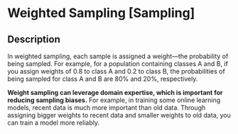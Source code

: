 # Weighted Sampling [Sampling]

## Description

In weighted sampling, each sample is assigned a weight—the probability of being sampled.
For example, for a population containing classes A and B, if you assign weights of 0.8 to class A and 0.2 to class B, the probabilities of being sampled for class A and B are 80% and 20%, respectively.

**Weight sampling can leverage domain expertise, which is important for reducing sampling biases.** For example, in training some online learning models, recent data is much more important than old data.
Through assigning bigger weights to recent data and smaller weights to old data, you can train a model more reliably.
